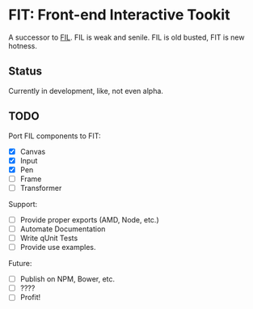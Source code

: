# FIT: Front-end Interactive Tookit

A successor to [FIL](https://github.com/dannygarcia/fil). FIL is weak and senile. FIL is old busted, FIT is new hotness.

## Status

Currently in development, like, not even alpha.

## TODO

Port FIL components to FIT:

- [x] Canvas
- [x] Input
- [x] Pen
- [ ] Frame
- [ ] Transformer

Support:

- [ ] Provide proper exports (AMD, Node, etc.)
- [ ] Automate Documentation
- [ ] Write qUnit Tests
- [ ] Provide use examples.

Future:
- [ ] Publish on NPM, Bower, etc.
- [ ] ????
- [ ] Profit!
